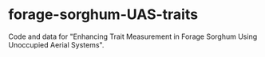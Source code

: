 # forage-sorghum-UAS-traits
Code and data for "Enhancing Trait Measurement in Forage Sorghum Using Unoccupied Aerial Systems".
